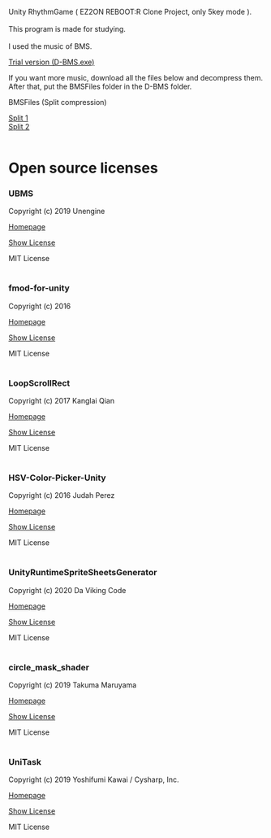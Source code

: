 Unity RhythmGame ( EZ2ON REBOOT:R Clone Project, only 5key mode ).<br/><br/>
This program is made for studying.<br/><br/>
I used the music of BMS.<br/>

[Trial version (D-BMS.exe)](https://drive.google.com/file/d/1DVdZnnimgfKUQfZrqFWEZPTJvYZsvaxx/view?usp=sharing) <br/>

If you want more music, download all the files below and decompress them.<br/>
After that, put the BMSFiles folder in the D-BMS folder.<br/>

BMSFiles (Split compression)

[Split 1](https://drive.google.com/file/d/1MsVWi05RvcjZ_EmvcUKVaqUSgCJb3BoE/view?usp=sharing)<br/>
[Split 2](https://drive.google.com/file/d/1SoAeNFzinZbCslS-G3xqeQWSJq306WOm/view?usp=sharing)<br/><br/>

# Open source licenses

### UBMS

Copyright (c) 2019 Unengine

[Homepage](https://github.com/Unengine/UBMS)

[Show License](https://github.com/Unengine/UBMS/blob/master/LICENSE)

MIT License
<br/><br/>
### fmod-for-unity

Copyright (c) 2016

[Homepage](https://github.com/fmod/fmod-for-unity)

[Show License](https://github.com/fmod/fmod-for-unity/blob/2.02/LICENSE)

MIT License
<br/><br/>
### LoopScrollRect

Copyright (c) 2017 Kanglai Qian

[Homepage](https://github.com/qiankanglai/LoopScrollRect)

[Show License](https://github.com/qiankanglai/LoopScrollRect/blob/master/LICENSE)

MIT License
<br/><br/>
### HSV-Color-Picker-Unity

Copyright (c) 2016 Judah Perez

[Homepage](https://github.com/judah4/HSV-Color-Picker-Unity)

[Show License](https://github.com/judah4/HSV-Color-Picker-Unity/blob/master/LICENSE)

MIT License
<br/><br/>
### UnityRuntimeSpriteSheetsGenerator

Copyright (c) 2020 Da Viking Code

[Homepage](https://github.com/DaVikingCode/UnityRuntimeSpriteSheetsGenerator)

[Show License](https://github.com/DaVikingCode/UnityRuntimeSpriteSheetsGenerator/blob/master/LICENSE.txt)

MIT License
<br/><br/>
### circle_mask_shader

Copyright (c) 2019 Takuma Maruyama

[Homepage](https://github.com/umm/circle_mask_shader)

[Show License](https://github.com/umm/circle_mask_shader/blob/master/LICENSE.txt)

MIT License
<br/><br/>
### UniTask

Copyright (c) 2019 Yoshifumi Kawai / Cysharp, Inc.

[Homepage](https://github.com/Cysharp/UniTask)

[Show License](https://github.com/Cysharp/UniTask/blob/master/LICENSE)

MIT License
